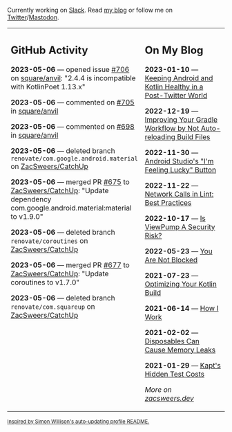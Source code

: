 Currently working on [Slack](https://slack.com/). Read [my blog](https://zacsweers.dev/) or follow me on [Twitter](https://twitter.com/ZacSweers)/[Mastodon](https://hachyderm.io/@ZacSweers).

<table><tr><td valign="top" width="60%">

## GitHub Activity
<!-- githubActivity starts -->
**2023-05-06** — opened issue [#706](https://github.com/square/anvil/issues/706) on [square/anvil](https://github.com/square/anvil): "2.4.4 is incompatible with KotlinPoet 1.13.x"

**2023-05-06** — commented on [#705](https://github.com/square/anvil/issues/705#issuecomment-1537197296) in [square/anvil](https://github.com/square/anvil)

**2023-05-06** — commented on [#698](https://github.com/square/anvil/issues/698#issuecomment-1537197231) in [square/anvil](https://github.com/square/anvil)

**2023-05-06** — deleted branch `renovate/com.google.android.material` on [ZacSweers/CatchUp](https://github.com/ZacSweers/CatchUp)

**2023-05-06** — merged PR [#675](https://github.com/ZacSweers/CatchUp/pull/675) to [ZacSweers/CatchUp](https://github.com/ZacSweers/CatchUp): "Update dependency com.google.android.material:material to v1.9.0"

**2023-05-06** — deleted branch `renovate/coroutines` on [ZacSweers/CatchUp](https://github.com/ZacSweers/CatchUp)

**2023-05-06** — merged PR [#677](https://github.com/ZacSweers/CatchUp/pull/677) to [ZacSweers/CatchUp](https://github.com/ZacSweers/CatchUp): "Update coroutines to v1.7.0"

**2023-05-06** — deleted branch `renovate/com.squareup` on [ZacSweers/CatchUp](https://github.com/ZacSweers/CatchUp)
<!-- githubActivity ends -->
</td><td valign="top" width="40%">

## On My Blog
<!-- blog starts -->
**2023-01-10** — [Keeping Android and Kotlin Healthy in a Post-Twitter World](https://www.zacsweers.dev/keeping-android-healthy/)

**2022-12-19** — [Improving Your Gradle Workflow by Not Auto-reloading Build Files](https://www.zacsweers.dev/improving-your-workflow-by-not-auto-reloading-build-files/)

**2022-11-30** — [Android Studio's "I'm Feeling Lucky" Button](https://www.zacsweers.dev/android-studios-im-feeling-lucky-button/)

**2022-11-22** — [Network Calls in Lint: Best Practices](https://www.zacsweers.dev/network-calls-in-lint-best-practices/)

**2022-10-17** — [Is ViewPump A Security Risk?](https://www.zacsweers.dev/is-viewpump-a-security-risk/)

**2022-05-23** — [You Are Not Blocked](https://www.zacsweers.dev/you-are-not-blocked/)

**2021-07-23** — [Optimizing Your Kotlin Build](https://www.zacsweers.dev/optimizing-your-kotlin-build/)

**2021-06-14** — [How I Work](https://www.zacsweers.dev/how-i-work/)

**2021-02-02** — [Disposables Can Cause Memory Leaks](https://www.zacsweers.dev/disposables-can-cause-memory-leaks/)

**2021-01-29** — [Kapt's Hidden Test Costs](https://www.zacsweers.dev/kapts-hidden-test-costs/)
<!-- blog ends -->
_More on [zacsweers.dev](https://zacsweers.dev/)_
</td></tr></table>

<sub><a href="https://simonwillison.net/2020/Jul/10/self-updating-profile-readme/">Inspired by Simon Willison's auto-updating profile README.</a></sub>